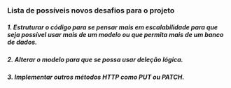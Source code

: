 ### Lista de possíveis novos desafios para o projeto

##### 1. Estruturar o código para se pensar mais em escalabilidade para que seja possível usar mais de um modelo ou que permita mais de um banco de dados.
##### 2. Alterar o modelo para que se possa usar deleção lógica.
##### 3. Implementar outros métodos HTTP como PUT ou PATCH.
